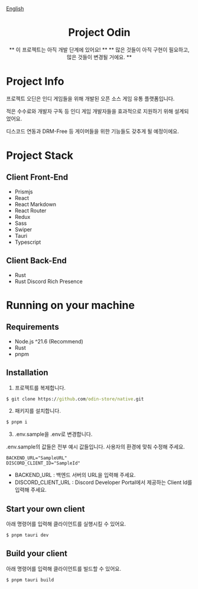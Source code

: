 [English](../README.md)

<div align="center">

# Project Odin

** 이 프로젝트는 아직 개발 단계에 있어요! **
** 많은 것들이 아직 구현이 필요하고, 많은 것들이 변경될 거에요. **

</div>

# Project Info

프로젝트 오딘은 인디 게임들을 위해 개발된
오픈 소스 게임 유통 플랫폼입니다.

적은 수수료와 개발자 구독 등
인디 게임 개발자들을 효과적으로 지원하기 위해 설계되었어요.

디스코드 연동과 DRM-Free 등
게이머들을 위한 기능들도 갖추게 될 예정이에요.

# Project Stack

## Client Front-End

- Prismjs
- React
- React Markdown
- React Router
- Redux
- Sass
- Swiper
- Tauri
- Typescript

## Client Back-End

- Rust
- Rust Discord Rich Presence

# Running on your machine

## Requirements

- Node.js ^21.6 (Recommend)
- Rust
- pnpm

## Installation

1. 프로젝트를 복제합니다.

```cmd
$ git clone https://github.com/odin-store/native.git
```

2. 패키지를 설치합니다.

```cmd
$ pnpm i
```

3. .env.sample을 .env로 변경합니다.

.env.sample의 값들은 전부 예시 값들입니다. 사용자의 환경에 맞춰 수정해 주세요.

```env
BACKEND_URL="SampleURL"
DISCORD_CLIENT_ID="SampleId"
```

- BACKEND_URL : 백엔드 서버의 URL을 입력해 주세요.
- DISCORD_CLIENT_URL : Discord Developer Portal에서 제공하는 Client Id를 입력해 주세요.

## Start your own client

아래 명령어를 입력해 클라이언트를 실행시킬 수 있어요.

```cmd
$ pnpm tauri dev
```

## Build your client

아래 명령어를 입력해 클라이언트를 빌드할 수 있어요.

```cmd
$ pnpm tauri build
```
